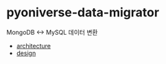 # pyoniverse-data-migrator
MongoDB &lt;-> MySQL 데이터 변환
- [architecture](docs/architecture.md)
- [design](docs/design.md)
